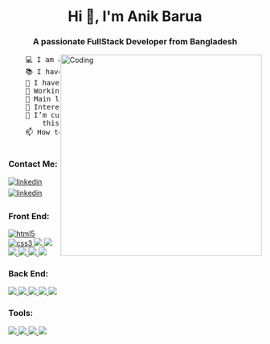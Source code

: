 <h1 align="center">Hi 👋, I'm Anik Barua</h1>
<h3 align="center">A passionate FullStack Developer from Bangladesh</h3>
<img
  align="right"
  alt="Coding"
  width="400"
  src="https://camo.githubusercontent.com/19db51af5f90f1b152bc0b9078f5fe97053955be5074f03f17019c70345bdcdb/68747470733a2f2f6d69726f2e6d656469756d2e636f6d2f6d61782f313336302f302a37513379765349765f7430696f4a2d5a2e676966"
/>

<pre>
    💻 I am a self taught Full Stack Developer
    📚 I have a Bachelor's in Computer Science from East Delta University 
    📝 I have a strong interest in Web Development
    🔭 Working on ReactJs and NextJs
    🌟 Main languages: JavaScript, C++
    🚩 Interested in Full Stack development
    🤔 I’m currently open for: <b>An Intern</b> or a new <b>job opportunity</b>, 
        this is <a href="" target="_blank">MY RESUME.</a>
    📫 How to reach me **anikbrua98@gmail.com**
    </pre>

<h3 align="left">Contact Me:</h3>
<p align="left">
  <a
    href="https://www.facebook.com/anik.barua.3705"
    target="_blank"
    rel="noreferrer"
  >
    <img
      src="https://img.shields.io/badge/facebook-%2300acee.svg?color=405DE6&style=for-the-badge&logo=facebook&logoColor=white"
      alt="linkedin"
      style="margin-bottom: 5px"
    />
  </a>
  <a
    href="https://www.linkedin.com/in/anik-barua-a5ab04212/"
    target="_blank"
    rel="noreferrer"
  >
    <img
      src="https://img.shields.io/badge/linkedin-%2300acee.svg?color=405DE6&style=for-the-badge&logo=linkedin&logoColor=white"
      alt="linkedin"
      style="margin-bottom: 5px"
    />
  </a>
</p>
<h3 align="left">Front End:</h3>
<p align="left">
  <a href="https://www.w3.org/html/" target="_blank" rel="noreferrer">
    <img
      src="https://img.shields.io/badge/HTML5%20-%23E34F26.svg?style=for-the-badge&logo=html5&logoColor=white"
      alt="html5"
    />
  </a>
  <a href="https://www.w3schools.com/css/" target="_blank" rel="noreferrer">
    <img
      src="https://img.shields.io/badge/CSS3%20-%231572B6.svg?style=for-the-badge&logo=css3&logoColor=white"
      alt="css3"
    />
  </a>
  <a href="https://www.w3schools.com/css/" target="_blank" rel="noreferrer">
    <img
      src="https://img.shields.io/badge/javascript%20-%23323330.svg?&style=for-the-badge&logo=javascript&logoColor=%23F7DF1E"
    />
  </a>
  <a href="https://www.w3schools.com/css/" target="_blank" rel="noreferrer">
    <img
      src="https://img.shields.io/badge/react%20-%2320232a.svg?&style=for-the-badge&logo=react&logoColor=%2361DAFB"
    />
  </a>
  <a href="https://www.w3schools.com/css/" target="_blank" rel="noreferrer">
    <img
      src="https://img.shields.io/badge/bootstrap%20-%23563D7C.svg?&style=for-the-badge&logo=bootstrap&logoColor=white"
    />
  </a>
  <a href="" target="_blank" rel="noreferrer">
    <img
      src="https://img.shields.io/badge/tailwindcss%20-%2338B2AC.svg?&style=for-the-badge&logo=tailwind-css&logoColor=white"
    />
  </a>
  <a href="" target="_blank" rel="noreferrer">
    <img
      src="https://img.shields.io/badge/daisyui%20-%23000.svg?&style=for-the-badge&logo=daisyui&logoColor=white"
    />
  </a>
  <a href="" target="_blank" rel="noreferrer">
    <img
      src="https://img.shields.io/badge/Reactbootstrap%20-%23000.svg?&style=for-the-badge&logo=reactbootstrap&logoColor=white"
    />
  </a>
</p>
<h3 align="left">Back End:</h3>
<p align="left">
  <a href="" target="_blank" rel="noreferrer">
    <img
      src="https://img.shields.io/badge/express.js%20-%23404d59.svg?&style=for-the-badge"
    />
  </a>
  <a href="" target="_blank" rel="noreferrer">
    <img
      src="https://img.shields.io/badge/node.js%20-%2343853D.svg?&style=for-the-badge&logo=node.js&logoColor=white"
    />
  </a>
  <a href="" target="_blank" rel="noreferrer">
    <img
      src="https://img.shields.io/badge/MongoDB-%234ea94b.svg?&style=for-the-badge&logo=mongodb&logoColor=white"
    />
  </a>
  <a href="" target="_blank" rel="noreferrer">
    <img
      src="https://img.shields.io/badge/php-%23777BB4.svg?&style=for-the-badge&logo=php&logoColor=white"
    />
  </a>
  <a href="" target="_blank" rel="noreferrer">
    <img
      src="https://img.shields.io/badge/mysql-%2300f.svg?&style=for-the-badge&logo=mysql&logoColor=white"
    />
  </a>
</p>
<h3 align="left">Tools:</h3>
<p>
  <a href="" target="_blank" rel="noreferrer">
    <img
      src="https://img.shields.io/badge/vercel%20-%23000000.svg?&style=for-the-badge&logo=vercel&logoColor=white"
    />
  </a>
  <a href="" target="_blank" rel="noreferrer">
    <img
      src="https://img.shields.io/badge/github%20-%23121011.svg?&style=for-the-badge&logo=github&logoColor=white"
    />
  </a>
  <a href="" target="_blank" rel="noreferrer">
    <img
      src="https://img.shields.io/badge/git%20-%23F05033.svg?&style=for-the-badge&logo=git&logoColor=white"
    />
  </a>
  <a href="" target="_blank" rel="noreferrer">
    <img
      src="https://img.shields.io/badge/figma%20-%23F24E1E.svg?&style=for-the-badge&logo=figma&logoColor=white"
    />
  </a>
</p>
